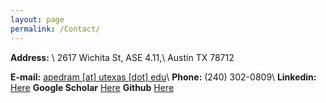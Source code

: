 ```yaml
---
layout: page
permalink: /Contact/
---
```


**Address:** \\
2617 Wichita St, ASE 4.11,\\
Austin TX 78712

**E-mail:** <a href="mailto:apedram@utexas.edu">apedram [at] utexas [dot] edu</a>\\
**Phone:**  (240) 302-0809\\
**Linkedin:** [Here](https://www.linkedin.com/in/alireza-pedram-b737569a)
**Google Scholar** [Here](https://scholar.google.com/citations?hl=en&user=OIFfnsEAAAAJ)
**Github** [Here](https://github.com/AlirezaPedram)

